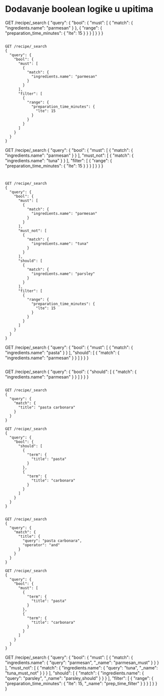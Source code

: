# Dodavanje boolean logike u upitima
GET /recipe/_search
{
  "query": {
    "bool": {
      "must": [
        {
          "match": {
            "ingredients.name": "parmesan"
          }
        },
        {
          "range": {
            "preparation_time_minutes": {
              "lte": 15
            }
          }
        }
      ]
    }
  }
}
```

GET /recipe/_search
{
  "query": {
    "bool": {
      "must": [
        {
          "match": {
            "ingredients.name": "parmesan"
          }
        }
      ],
      "filter": [
        {
          "range": {
            "preparation_time_minutes": {
              "lte": 15
            }
          }
        }
      ]
    }
  }
}
```

GET /recipe/_search
{
  "query": {
    "bool": {
      "must": [
        {
          "match": {
            "ingredients.name": "parmesan"
          }
        }
      ],
      "must_not": [
        {
          "match": {
            "ingredients.name": "tuna"
          }
        }
      ],
      "filter": [
        {
          "range": {
            "preparation_time_minutes": {
              "lte": 15
            }
          }
        }
      ]
    }
  }
}
```


GET /recipe/_search
{
  "query": {
    "bool": {
      "must": [
        {
          "match": {
            "ingredients.name": "parmesan"
          }
        }
      ],
      "must_not": [
        {
          "match": {
            "ingredients.name": "tuna"
          }
        }
      ],
      "should": [
        {
          "match": {
            "ingredients.name": "parsley"
          }
        }
      ],
      "filter": [
        {
          "range": {
            "preparation_time_minutes": {
              "lte": 15
            }
          }
        }
      ]
    }
  }
}
```

GET /recipe/_search
{
  "query": {
    "bool": {
      "must": [
        {
          "match": {
            "ingredients.name": "pasta"
          }
        }
      ],
      "should": [
        {
          "match": {
            "ingredients.name": "parmesan"
          }
        }
      ]
    }
  }
}
```

```
GET /recipe/_search
{
  "query": {
    "bool": {
      "should": [
        {
          "match": {
            "ingredients.name": "parmesan"
          }
        }
      ]
    }
  }
}
```

GET /recipe/_search
{
  "query": {
    "match": {
      "title": "pasta carbonara"
    }
  }
}
```

```
GET /recipe/_search
{
  "query": {
    "bool": {
      "should": [
        {
          "term": {
            "title": "pasta"
          }
        },
        {
          "term": {
            "title": "carbonara"
          }
        }
      ]
    }
  }
}


GET /recipe/_search
{
  "query": {
    "match": {
      "title": {
        "query": "pasta carbonara",
        "operator": "and"
      }
    }
  }
}
```

```
GET /recipe/_search
{
  "query": {
    "bool": {
      "must": [
        {
          "term": {
            "title": "pasta"
          }
        },
        {
          "term": {
            "title": "carbonara"
          }
        }
      ]
    }
  }
}
```

GET /recipe/_search
{
    "query": {
        "bool": {
          "must": [
            {
              "match": {
                "ingredients.name": {
                  "query": "parmesan",
                  "_name": "parmesan_must"
                }
              }
            }
          ],
          "must_not": [
            {
              "match": {
                "ingredients.name": {
                  "query": "tuna",
                  "_name": "tuna_must_not"
                }
              }
            }
          ],
          "should": [
            {
              "match": {
                "ingredients.name": {
                  "query": "parsley",
                  "_name": "parsley_should"
                }
              }
            }
          ],
          "filter": [
            {
              "range": {
                "preparation_time_minutes": {
                  "lte": 15,
                  "_name": "prep_time_filter"
                }
              }
            }
          ]
        }
    }
}
```